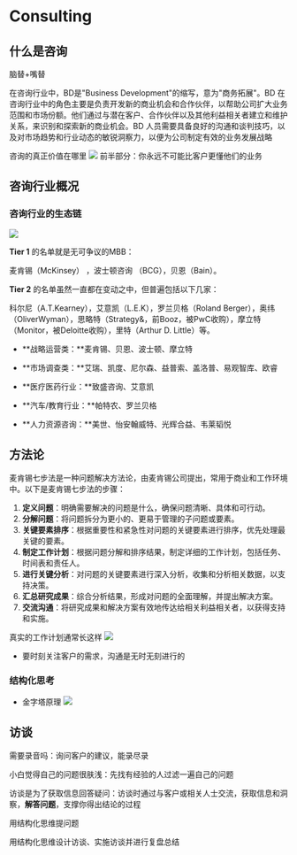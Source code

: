 # Consulting

## 什么是咨询





脑替+嘴替





在咨询行业中，BD是"Business Development"的缩写，意为"商务拓展"。BD 在咨询行业中的角色主要是负责开发新的商业机会和合作伙伴，以帮助公司扩大业务范围和市场份额。他们通过与潜在客户、合作伙伴以及其他利益相关者建立和维护关系，来识别和探索新的商业机会。BD 人员需要具备良好的沟通和谈判技巧，以及对市场趋势和行业动态的敏锐洞察力，以便为公司制定有效的业务发展战略

咨询的真正价值在哪里
![](https://philfan-pic.oss-cn-beijing.aliyuncs.com/img/20240817181129.png)
前半部分：你永远不可能比客户更懂他们的业务

## 咨询行业概况

### **咨询行业的生态链**

![](https://philfan-pic.oss-cn-beijing.aliyuncs.com/img/20240817180731.png)

**Tier 1** 的名单就是无可争议的MBB：

麦肯锡（McKinsey） ，波士顿咨询 （BCG），贝恩（Bain）。



**Tier 2** 的名单虽然一直都在变动之中，但普遍包括以下几家：

科尔尼（A.T.Kearney），艾意凯（L.E.K），罗兰贝格（Roland Berger），奥纬（OliverWyman），思略特（Strategy&，前Booz，被PwC收购），摩立特（Monitor，被Deloitte收购），里特（Arthur D. Little）等。

- **战略运营类：**麦肯锡、贝恩、波士顿、摩立特

- **市场调查类：**艾瑞、凯度、尼尔森、益普索、盖洛普、易观智库、欧睿

- **医疗医药行业：**致盛咨询、艾意凯

- **汽车/教育行业：**帕特农、罗兰贝格

- **人力资源咨询：**美世、怡安翰威特、光辉合益、韦莱韬悦



## 方法论

麦肯锡七步法是一种问题解决方法论，由麦肯锡公司提出，常用于商业和工作环境中。以下是麦肯锡七步法的步骤：

1. **定义问题**：明确需要解决的问题是什么，确保问题清晰、具体和可行动。
2. **分解问题**：将问题拆分为更小的、更易于管理的子问题或要素。
3. **关键要素排序**：根据重要性和紧急性对问题的关键要素进行排序，优先处理最关键的要素。
4. **制定工作计划**：根据问题分解和排序结果，制定详细的工作计划，包括任务、时间表和责任人。
5. **进行关键分析**：对问题的关键要素进行深入分析，收集和分析相关数据，以支持决策。
6. **汇总研究成果**：综合分析结果，形成对问题的全面理解，并提出解决方案。
7. **交流沟通**：将研究成果和解决方案有效地传达给相关利益相关者，以获得支持和实施。


真实的工作计划通常长这样
![](https://philfan-pic.oss-cn-beijing.aliyuncs.com/img/20240817180901.png)

- 要时刻关注客户的需求，沟通是无时无刻进行的
### 结构化思考
- 金字塔原理
![](https://philfan-pic.oss-cn-beijing.aliyuncs.com/img/20240817181035.png)





## 访谈

需要录音吗：询问客户的建议，能录尽录

小白觉得自己的问题很肤浅：先找有经验的人过滤一遍自己的问题

访谈是为了获取信息回答疑问：访谈时通过与客户或相关人士交流，获取信息和洞察，**解答问题**，支撑你得出结论的过程

用结构化思维提问题

用结构化思维设计访谈、实施访谈并进行复盘总结




